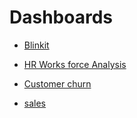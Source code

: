 # Dashboards

- [Blinkit]()
- [HR Works force Analysis](https://github.com/yaswanthteja/Dashboards/tree/main/HR%20Workforce%20Analysis)

- [Customer churn](https://github.com/yaswanthteja/PowerBi_Projects/tree/main/Customer%20Churn%20Analysis%20Report%20-Banking%20Domain)
- [sales](https://github.com/yaswanthteja/PowerBi_Projects/tree/main/Sales%20Analysis%20Dashboard)

